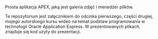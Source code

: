 Prosta aplikacja APEX, jaką jest galeria zdjęć i menedżer plików.

Te repozytorium jest załącznikiem do odcinka pierwszego, części drugiej, mojego autorskiego kursu wideo na temat podstaw programowania w technologii Oracle Application Express. W prezentowanych plikach, znajduje się kod użyty do prezentacji.